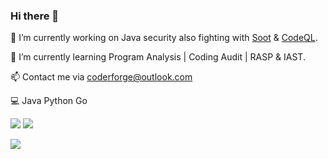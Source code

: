 ### Hi there 👋

<!--
**0range228/0range228** is a ✨ _special_ ✨ repository because its `README.md` (this file) appears on your GitHub profile.

Here are some ideas to get you started:

- 🔭 I’m currently working on ...
- 🌱 I’m currently learning ...
- 👯 I’m looking to collaborate on ...
- 🤔 I’m looking for help with ...
- 💬 Ask me about ...
- 📫 How to reach me: ...
- 😄 Pronouns: ...
- ⚡ Fun fact: ...
-->
<!-- 
![Anurag's GitHub stats](https://github-readme-stats.vercel.app/api?username=0range228&show_icons=true&theme=merko)
[![Top Langs](https://github-readme-stats.vercel.app/api/top-langs/?username=0range228&layout=compact)](https://github.com/anuraghazra/github-readme-stats) -->

🔭 I’m currently working on Java security also fighting with [Soot](https://github.com/soot-oss/soot) & [CodeQL](https://github.com/github/codeql).

🌱 I’m currently learning Program Analysis | Coding Audit | RASP & IAST.

📫 Contact me via coderforge@outlook.com

:computer: Java Python Go

![](https://komarev.com/ghpvc/?username=fynch3r&color=orange&style=flat-square)  <img src="https://img.shields.io/github/followers/fynch3r?label=Follow" style=" float:left, margin-right:10px" />


<a href="https://github.com/anuraghazra/github-readme-stats">
  <img align="center" src="https://github-readme-stats.vercel.app/api?username=fynch3r&show_icons=true&theme=merko" />
</a>
